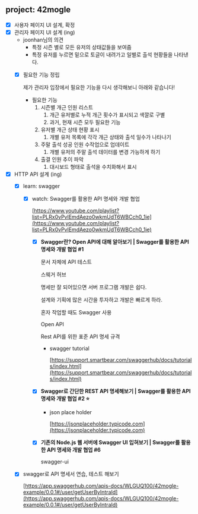 ## project: 42mogle

- [x]  사용자 페이지 UI 설계, 확정
- [x]  관리자 페이지 UI 설계 (ing)
    - joonhan님의 의견
        - 특정 시즌 별로 모든 유저의 상태값들을 보여줌
        - 특정 유저를 누르면 밑으로 토글이 내려가고 일별로 출석 현황들을 나타낸다.
    - [x]  필요한 기능 정립
        
        제가 관리자 입장에서 필요한 기능을 다시 생각해보니 아래와 같습니다!
        
        - 필요한 기능
            1. 시즌별 개근 인원 리스트
                1. 개근 유저별로 누적 개근 횟수가 표시되고 색깔로 구별
                2. 과거, 현재 시즌 모두 필요한 기능
            2. 유저별 개근 상태 현황 표시
                1. 개별 유저 목록에 각각 개근 상태와 출석 일수가 나타나기
            3. 주말 출석 성공 인원 수작업으로 업데이트
                1. 개별 유저의 주말 출석 데이터를 변경 가능하게 하기
            4. 출결 인원 추이 파악
                1. 대시보드 형태로 출석을 수치화해서 표시
- [x]  HTTP API 설계 (ing)
    - [x]  learn: swagger
        - [x]  watch: Swagger를 활용한 API 명세와 개발 협업
            
            [https://www.youtube.com/playlist?list=PLRx0vPvlEmdAezo0wkmUdT6WBCch0_1ie](https://www.youtube.com/playlist?list=PLRx0vPvlEmdAezo0wkmUdT6WBCch0_1ie)
            
            - [x]  ****Swagger란? Open API에 대해 알아보기 | Swagger를 활용한 API 명세와 개발 협업 #1****
                
                문서 자체에 API 테스트
                
                스웨거 허브
                
                명세만 잘 되어있으면 서버 프로그램 개발은 쉽다.
                
                설계와 기획에 많은 시간을 투자하고 개발은 빠르게 하라.
                
                혼자 작업할 때도 Swagger 사용
                
                Open API
                
                Rest API를 위한 표준 API 명세 규격
                
                - swagger tutorial
                    
                    [https://support.smartbear.com/swaggerhub/docs/tutorials/index.html](https://support.smartbear.com/swaggerhub/docs/tutorials/index.html)
                    
            - [x]  ****Swagger로 간단한 REST API 명세해보기 | Swagger를 활용한 API 명세와 개발 협업 #2 ⭐️****
                - json place holder
                    
                    [https://jsonplaceholder.typicode.com](https://jsonplaceholder.typicode.com)
                    
            - [x]  ****기존의 Node.js 웹 서버에 Swagger UI 입혀보기 | Swagger를 활용한 API 명세와 개발 협업 #6****
                
                swagger-ui
                
    - [x]  swagger로 API 명세서 연습, 테스트 해보기
        
        [https://app.swaggerhub.com/apis-docs/WLGUQ100/42mogle-example/0.0.1#/user/getUserByIntraId](https://app.swaggerhub.com/apis-docs/WLGUQ100/42mogle-example/0.0.1#/user/getUserByIntraId)
